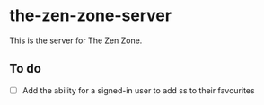 # the-zen-zone-server
This is the server for The Zen Zone. 

## To do
- [ ] Add the ability for a signed-in user to add ss to their favourites
